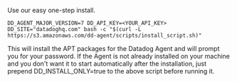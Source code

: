 Use our easy one-step install.

`DD_AGENT_MAJOR_VERSION=7 DD_API_KEY=<YOUR_API_KEY> DD_SITE="datadoghq.com" bash -c "$(curl -L https://s3.amazonaws.com/dd-agent/scripts/install_script.sh)"`

This will install the APT packages for the Datadog Agent and will prompt you for your password.
If the Agent is not already installed on your machine and you don't want it to start automatically after the installation, just prepend DD_INSTALL_ONLY=true to the above script before running it.
